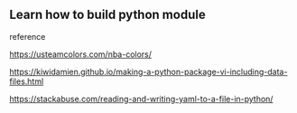 ## Learn how to build python module

reference

https://usteamcolors.com/nba-colors/

https://kiwidamien.github.io/making-a-python-package-vi-including-data-files.html

https://stackabuse.com/reading-and-writing-yaml-to-a-file-in-python/